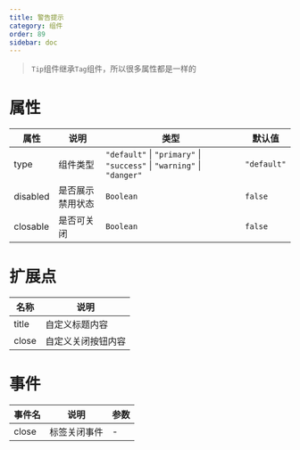 ```yaml
---
title: 警告提示
category: 组件
order: 89 
sidebar: doc
---
```


> `Tip`组件继承`Tag`组件，所以很多属性都是一样的

# 属性

| 属性 | 说明 | 类型 | 默认值 |
| --- | --- | --- | --- |
| type | 组件类型 | `"default"` &#124; `"primary"` &#124; `"success"` &#124; `"warning"` &#124; `"danger"` | `"default"` |
| disabled | 是否展示禁用状态 | `Boolean` | `false` |
| closable | 是否可关闭 | `Boolean` | `false` |

# 扩展点

| 名称 | 说明 |
| --- | --- |
| title | 自定义标题内容 |
| close | 自定义关闭按钮内容 |

# 事件

| 事件名 | 说明 | 参数 |
| --- | --- | --- |
| close | 标签关闭事件 | - |
